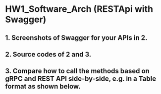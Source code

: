 # HW1_Software_Arch (RESTApi with Swagger)
## 1. Screenshots of Swagger for your APIs in 2. 
## 2. Source codes of 2 and 3.
## 3. Compare how to call the methods based on gRPC and REST API side-by-side, e.g. in a Table format as shown below.
